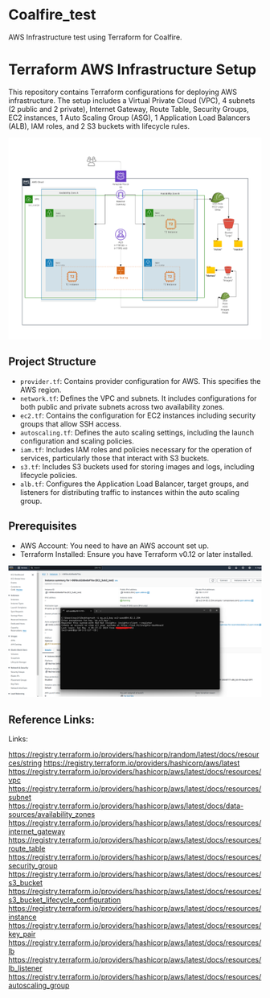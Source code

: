 # Coalfire_test
AWS Infrastructure test using Terraform for Coalfire.

# Terraform AWS Infrastructure Setup

This repository contains Terraform configurations for deploying AWS infrastructure. The setup includes a Virtual Private Cloud (VPC), 4 subnets (2 public and 2 private), Internet Gateway, Route Table, Security Groups, EC2 instances, 1 Auto Scaling Group (ASG), 1 Application Load Balancers (ALB), IAM roles, and 2 S3 buckets with lifecycle rules.

![Architecture Diagram](images/Diagram_2_Tier_Architecture.png)


## Project Structure

- `provider.tf`: Contains provider configuration for AWS. This specifies the AWS region.
- `network.tf`: Defines the VPC and subnets. It includes configurations for both public and private subnets across two availability zones.
- `ec2.tf`: Contains the configuration for EC2 instances including security groups that allow SSH access.
- `autoscaling.tf`: Defines the auto scaling settings, including the launch configuration and scaling policies.
- `iam.tf`: Includes IAM roles and policies necessary for the operation of services, particularly those that interact with S3 buckets.
- `s3.tf`: Includes S3 buckets used for storing images and logs, including lifecycle policies.
- `alb.tf`: Configures the Application Load Balancer, target groups, and listeners for distributing traffic to instances within the auto scaling group.

## Prerequisites

- AWS Account: You need to have an AWS account set up.
- Terraform Installed: Ensure you have Terraform v0.12 or later installed.

![Architecture Diagram](images/EC2_Login_Screenshot.png)

## Reference Links:

Links:

https://registry.terraform.io/providers/hashicorp/random/latest/docs/resources/string
https://registry.terraform.io/providers/hashicorp/aws/latest
https://registry.terraform.io/providers/hashicorp/aws/latest/docs/resources/vpc
https://registry.terraform.io/providers/hashicorp/aws/latest/docs/resources/subnet
https://registry.terraform.io/providers/hashicorp/aws/latest/docs/data-sources/availability_zones
https://registry.terraform.io/providers/hashicorp/aws/latest/docs/resources/internet_gateway	
https://registry.terraform.io/providers/hashicorp/aws/latest/docs/resources/route_table
https://registry.terraform.io/providers/hashicorp/aws/latest/docs/resources/security_group
https://registry.terraform.io/providers/hashicorp/aws/latest/docs/resources/s3_bucket
https://registry.terraform.io/providers/hashicorp/aws/latest/docs/resources/s3_bucket_lifecycle_configuration
https://registry.terraform.io/providers/hashicorp/aws/latest/docs/resources/instance
https://registry.terraform.io/providers/hashicorp/aws/latest/docs/resources/key_pair
https://registry.terraform.io/providers/hashicorp/aws/latest/docs/resources/lb
https://registry.terraform.io/providers/hashicorp/aws/latest/docs/resources/lb_listener
https://registry.terraform.io/providers/hashicorp/aws/latest/docs/resources/autoscaling_group
